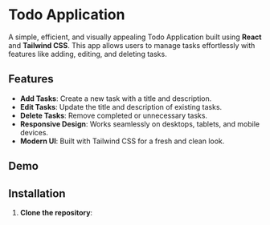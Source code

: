 # Todo Application

A simple, efficient, and visually appealing Todo Application built using **React** and **Tailwind CSS**. This app allows users to manage tasks effortlessly with features like adding, editing, and deleting tasks.

## Features

- **Add Tasks**: Create a new task with a title and description.
- **Edit Tasks**: Update the title and description of existing tasks.
- **Delete Tasks**: Remove completed or unnecessary tasks.
- **Responsive Design**: Works seamlessly on desktops, tablets, and mobile devices.
- **Modern UI**: Built with Tailwind CSS for a fresh and clean look.

## Demo

## Installation

1. **Clone the repository**:
